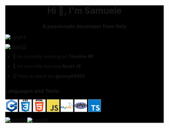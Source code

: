 <div style="background-color: black;">
<h1 align="center">Hi 👋, I'm Samuele</h1>
<h3 align="center">A passionate developer from Italy</h3>

<p align="left"> <img src="https://komarev.com/ghpvc/?username=cony03&label=Profile%20views&color=0e75b6&style=flat" alt="cony03" /> </p>

<p align="left"> <a href="https://github.com/ryo-ma/github-profile-trophy"><img src="https://github-profile-trophy.vercel.app/?username=cony03" alt="cony03" /></a> </p>

- 🔭 I’m currently working on **Timeline RP**

- 🌱 I’m currently learning **React JS**

- 📫 How to reach me **@cony#3393**

<h3 align="left">Languages and Tools:</h3>
<p align="left"> <a href="https://www.w3schools.com/cpp/" target="_blank" rel="noreferrer"> <img src="https://raw.githubusercontent.com/devicons/devicon/master/icons/cplusplus/cplusplus-original.svg" alt="cplusplus" width="40" height="40"/> </a> <a href="https://www.w3schools.com/css/" target="_blank" rel="noreferrer"> <img src="https://raw.githubusercontent.com/devicons/devicon/master/icons/css3/css3-original-wordmark.svg" alt="css3" width="40" height="40"/> </a> <a href="https://www.w3.org/html/" target="_blank" rel="noreferrer"> <img src="https://raw.githubusercontent.com/devicons/devicon/master/icons/html5/html5-original-wordmark.svg" alt="html5" width="40" height="40"/> </a> <a href="https://developer.mozilla.org/en-US/docs/Web/JavaScript" target="_blank" rel="noreferrer"> <img src="https://raw.githubusercontent.com/devicons/devicon/master/icons/javascript/javascript-original.svg" alt="javascript" width="40" height="40"/> </a> <a href="https://www.mysql.com/" target="_blank" rel="noreferrer"> <img src="https://raw.githubusercontent.com/devicons/devicon/master/icons/mysql/mysql-original-wordmark.svg" alt="mysql" width="40" height="40"/> </a> <a href="https://www.php.net" target="_blank" rel="noreferrer"> <img src="https://raw.githubusercontent.com/devicons/devicon/master/icons/php/php-original.svg" alt="php" width="40" height="40"/> </a> <a href="https://www.typescriptlang.org/" target="_blank" rel="noreferrer"> <img src="https://raw.githubusercontent.com/devicons/devicon/master/icons/typescript/typescript-original.svg" alt="typescript" width="40" height="40"/> </a> </p>

<p><img align="left" src="https://github-readme-stats.vercel.app/api/top-langs/?username=cony03&theme=dark&hide_border=true&include_all_commits=true&count_private=true&layout=compact" alt="cony03" /></p>

<p>&nbsp;<img align="center" src="https://github-readme-stats.vercel.app/api?username=cony03&theme=dark&hide_border=true&include_all_commits=true&count_private=true" alt="cony03" /></p>
</div>
